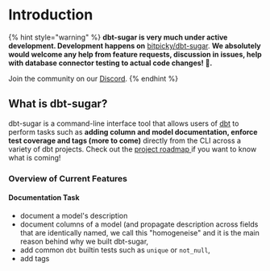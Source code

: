 # Introduction

{% hint style="warning" %}
 **dbt-sugar is very much under active development. Development happens on** [bitpicky/dbt-sugar](https://github.com/bitpicky/dbt-sugar). **We absolutely would welcome any help from feature requests, discussion in issues, help with database connector testing to actual code changes! 🤗.**  
  
Join the community on our [Discord](https://discord.gg/cQB49ejbCA).
{% endhint %}

## What is dbt-sugar?

dbt-sugar is a command-line interface tool that allows users of [dbt](https://www.getdbt.com/) to perform tasks such as **adding column and model documentation, enforce test coverage and tags \(more to come\)** directly from the CLI across a variety of dbt projects. Check out the [project roadmap ](https://github.com/bitpicky/dbt-sugar/blob/main/ROADMAP.md)if you want to know what is coming!

### Overview of Current Features

#### Documentation Task

* document a model's description
* document columns of a model \(and propagate description across fields that are identically named, we call this "homogeneise" and it is the main reason behind why we built dbt-sugar,
* add common `dbt` builtin tests such as `unique` or `not_null`,
* add tags

